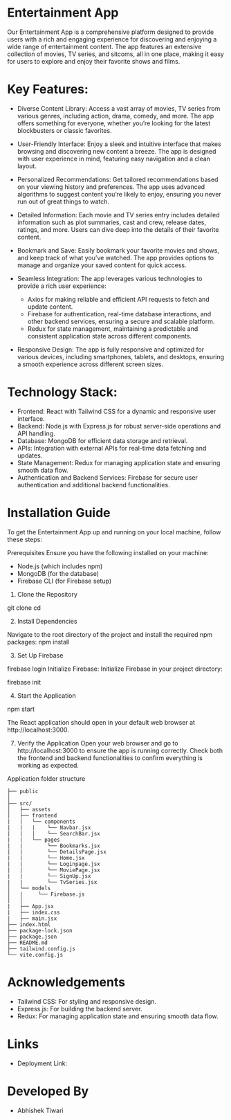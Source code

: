 # Entertainment App

Our Entertainment App is a comprehensive platform designed to provide users with a rich and engaging experience for discovering and enjoying a wide range of entertainment content. The app features an extensive collection of movies, TV series, and sitcoms, all in one place, making it easy for users to explore and enjoy their favorite shows and films.

# Key Features:

* Diverse Content Library: Access a vast array of movies, TV series from various genres, including action, drama, comedy, and more. The app offers something for everyone, whether you’re looking for the latest blockbusters or classic favorites.

* User-Friendly Interface: Enjoy a sleek and intuitive interface that makes browsing and discovering new content a breeze. The app is designed with user experience in mind, featuring easy navigation and a clean layout.

* Personalized Recommendations: Get tailored recommendations based on your viewing history and preferences. The app uses advanced algorithms to suggest content you’re likely to enjoy, ensuring you never run out of great things to watch.

* Detailed Information: Each movie and TV series entry includes detailed information such as plot summaries, cast and crew, release dates, ratings, and more. Users can dive deep into the details of their favorite content.

* Bookmark and Save: Easily bookmark your favorite movies and shows, and keep track of what you’ve watched. The app provides options to manage and organize your saved content for quick access.

* Seamless Integration: The app leverages various technologies to provide a rich user experience:

   * Axios for making reliable and efficient API requests to fetch and update content.
   * Firebase for authentication, real-time database interactions, and other backend services, ensuring a secure and scalable platform.
   * Redux for state management, maintaining a predictable and consistent application state across different components.

* Responsive Design: The app is fully responsive and optimized for various devices, including smartphones, tablets, and desktops, ensuring a smooth experience across different screen sizes.

# Technology Stack:

* Frontend: React with Tailwind CSS for a dynamic and responsive user interface.
* Backend: Node.js with Express.js for robust server-side operations and API handling.
* Database: MongoDB for efficient data storage and retrieval.
* APIs: Integration with external APIs for real-time data fetching and updates.
* State Management: Redux for managing application state and ensuring smooth data flow.
* Authentication and Backend Services: Firebase for secure user authentication and additional backend functionalities.


# Installation Guide

To get the Entertainment App up and running on your local machine, follow these steps:

Prerequisites
Ensure you have the following installed on your machine:

* Node.js (which includes npm)
* MongoDB (for the database)
* Firebase CLI (for Firebase setup)

1. Clone the Repository

git clone <repository-url>
cd <repository-directory>

2. Install Dependencies

Navigate to the root directory of the project and install the required npm packages:
npm install

3. Set Up Firebase

firebase login
Initialize Firebase: Initialize Firebase in your project directory:

firebase init

4. Start the Application

npm start

The React application should open in your default web browser at http://localhost:3000.

7. Verify the Application
Open your web browser and go to http://localhost:3000 to ensure the app is running correctly. Check both the frontend and backend functionalities to confirm everything is working as expected.

Application folder structure
```
├── public
│ 
├── src/
│   ├── assets
│   ├── frontend
|   |   └── components
|   |   |    └── Navbar.jsx
|   |   |    └── SearchBar.jsx
|   |   └── pages
|   |        └── Bookmarks.jsx
|   |        └── DetailsPage.jsx
|   |        └── Home.jsx
|   |        └── Loginpage.jsx
|   |        └── MoviePage.jsx
|   |        └── SignUp.jsx
|   |        └── TvSeries.jsx
│   └── models
│   |     └── Firebase.js
│   │ 
|   ├── App.jsx
|   ├── index.css
|   ├── main.jsx
├── index.html
├── package-lock.json
├── package.json
├── README.md
├── tailwind.config.js
└── vite.config.js
```
# Acknowledgements

* Tailwind CSS: For styling and responsive design.
* Express.js: For building the backend server.
* Redux: For managing application state and ensuring smooth data flow.

# Links
* Deployment Link: 


# Developed By
 * Abhishek Tiwari

